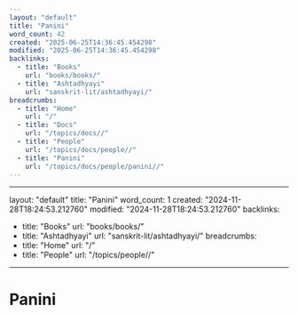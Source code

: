 ```yaml
---
layout: "default"
title: "Panini"
word_count: 42
created: "2025-06-25T14:36:45.454298"
modified: "2025-06-25T14:36:45.454298"
backlinks:
  - title: "Books"
    url: "books/books/"
  - title: "Ashtadhyayi"
    url: "sanskrit-lit/ashtadhyayi/"
breadcrumbs:
  - title: "Home"
    url: "/"
  - title: "Docs"
    url: "/topics/docs//"
  - title: "People"
    url: "/topics/docs/people//"
  - title: "Panini"
    url: "/topics/docs/people/panini//"
---
```

---
layout: "default"
title: "Panini"
word_count: 1
created: "2024-11-28T18:24:53.212760"
modified: "2024-11-28T18:24:53.212760"
backlinks:
  - title: "Books"
    url: "books/books/"
  - title: "Ashtadhyayi"
    url: "sanskrit-lit/ashtadhyayi/"
breadcrumbs:
  - title: "Home"
    url: "/"
  - title: "People"
    url: "/topics/people//"
---
# Panini
